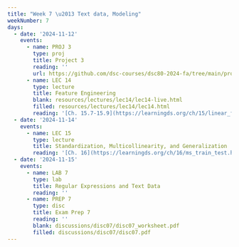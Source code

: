 ```yaml
---
title: "Week 7 \u2013 Text data, Modeling"
weekNumber: 7
days:
  - date: '2024-11-12'
    events:
      - name: PROJ 3
        type: proj
        title: Project 3
        reading: ''
        url: https://github.com/dsc-courses/dsc80-2024-fa/tree/main/projects/project03
      - name: LEC 14
        type: lecture
        title: Feature Engineering
        blank: resources/lectures/lec14/lec14-live.html
        filled: resources/lectures/lec14/lec14.html
        reading: '[Ch. 15.7-15.9](https://learningds.org/ch/15/linear_feature_eng.html)'
  - date: '2024-11-14'
    events:
      - name: LEC 15
        type: lecture
        title: Standardization, Multicollinearity, and Generalization
        reading: '[Ch. 16](https://learningds.org/ch/16/ms_train_test.html), [17.6](https://learningds.org/ch/17/inf_pred_gen_prob.html)'
  - date: '2024-11-15'
    events:
      - name: LAB 7
        type: lab
        title: Regular Expressions and Text Data
        reading: ''
      - name: PREP 7
        type: disc
        title: Exam Prep 7
        reading: ''
        blank: discussions/disc07/disc07_worksheet.pdf
        filled: discussions/disc07/disc07.pdf
---
```

